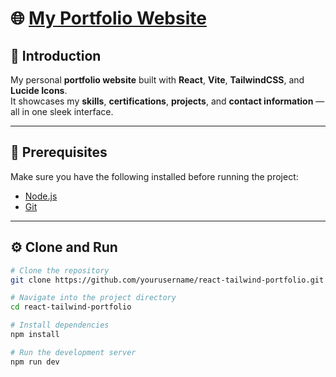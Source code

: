 # 🌐 [My Portfolio Website](https://jimmy-ren-portfolio.vercel.app/)

## 🚀 Introduction
My personal **portfolio website** built with **React**, **Vite**, **TailwindCSS**, and **Lucide Icons**.  
It showcases my **skills**, **certifications**, **projects**, and **contact information** — all in one sleek interface.

---

## 🧰 Prerequisites
Make sure you have the following installed before running the project:
- [Node.js](https://nodejs.org/en)
- [Git](https://git-scm.com/)

---

## ⚙️ Clone and Run

```bash
# Clone the repository
git clone https://github.com/yourusername/react-tailwind-portfolio.git

# Navigate into the project directory
cd react-tailwind-portfolio

# Install dependencies
npm install

# Run the development server
npm run dev

